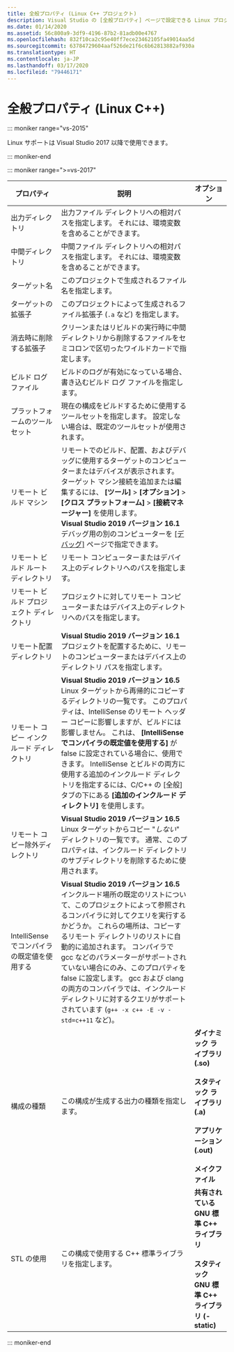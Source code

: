 ```yaml
---
title: 全般プロパティ (Linux C++ プロジェクト)
description: Visual Studio の [全般プロパティ] ページで設定できる Linux プロジェクト プロパティについて説明します。
ms.date: 01/14/2020
ms.assetid: 56c800a9-3df9-4196-87b2-81adb00e4767
ms.openlocfilehash: 832f10ca2c95e40ff7ece23462105fa49014aa5d
ms.sourcegitcommit: 63784729604aaf526de21f6c6b62813882af930a
ms.translationtype: HT
ms.contentlocale: ja-JP
ms.lasthandoff: 03/17/2020
ms.locfileid: "79446171"
---
```

# <a name="general-properties-linux-c"></a>全般プロパティ (Linux C++)

::: moniker range="vs-2015"

Linux サポートは Visual Studio 2017 以降で使用できます。

::: moniker-end

::: moniker range=">=vs-2017"

| プロパティ | 説明 | オプション |
|--|--|--|
| 出力ディレクトリ | 出力ファイル ディレクトリへの相対パスを指定します。 それには、環境変数を含めることができます。 |
| 中間ディレクトリ | 中間ファイル ディレクトリへの相対パスを指定します。 それには、環境変数を含めることができます。 |
| ターゲット名 | このプロジェクトで生成されるファイル名を指定します。 |
| ターゲットの拡張子 | このプロジェクトによって生成されるファイル拡張子 (`.a` など) を指定します。 |
| 消去時に削除する拡張子 | クリーンまたはリビルドの実行時に中間ディレクトリから削除するファイルをセミコロンで区切ったワイルドカードで指定します。 |
| ビルド ログ ファイル | ビルドのログが有効になっている場合、書き込むビルド ログ ファイルを指定します。 |
| プラットフォームのツールセット | 現在の構成をビルドするために使用するツールセットを指定します。 設定しない場合は、既定のツールセットが使用されます。 |
| リモート ビルド マシン | リモートでのビルド、配置、およびデバッグに使用するターゲットのコンピューターまたはデバイスが表示されます。 ターゲット マシン接続を追加または編集するには、 **[ツール]**  >  **[オプション]**  >  **[クロス プラットフォーム]**  >  **[接続マネージャー]** を使用します。<br /> **Visual Studio 2019 バージョン 16.1** デバッグ用の別のコンピューターを [[デバッグ]](debugging-linux.md) ページで指定できます。 |
| リモート ビルド ルート ディレクトリ | リモート コンピューターまたはデバイス上のディレクトリへのパスを指定します。 |
| リモート ビルド プロジェクト ディレクトリ | プロジェクトに対してリモート コンピューターまたはデバイス上のディレクトリへのパスを指定します。 |
| リモート配置ディレクトリ | **Visual Studio 2019 バージョン 16.1** プロジェクトを配置するために、リモートのコンピューターまたはデバイス上のディレクトリ パスを指定します。 |
| リモート コピー インクルード ディレクトリ | **Visual Studio 2019 バージョン 16.5** Linux ターゲットから再帰的にコピーするディレクトリの一覧です。 このプロパティは、IntelliSense のリモート ヘッダー コピーに影響しますが、ビルドには影響しません。 これは、 **[IntelliSense でコンパイラの既定値を使用する]** が false に設定されている場合に、使用できます。 IntelliSense とビルドの両方に使用する追加のインクルード ディレクトリを指定するには、C/C++ の [全般] タブの下にある **[追加のインクルード ディレクトリ]** を使用します。 |
| リモート コピー除外ディレクトリ | **Visual Studio 2019 バージョン 16.5** Linux ターゲットからコピー "*しない*" ディレクトリの一覧です。 通常、このプロパティは、インクルード ディレクトリのサブディレクトリを削除するために使用されます。 |
| IntelliSense でコンパイラの既定値を使用する | **Visual Studio 2019 バージョン 16.5** インクルード場所の既定のリストについて、このプロジェクトによって参照されるコンパイラに対してクエリを実行するかどうか。 これらの場所は、コピーするリモート ディレクトリのリストに自動的に追加されます。 コンパイラで gcc などのパラメーターがサポートされていない場合にのみ、このプロパティを false に設定します。 gcc および clang の両方のコンパイラでは、インクルード ディレクトリに対するクエリがサポートされています (`g++ -x c++ -E -v -std=c++11` など)。 |
| 構成の種類 | この構成が生成する出力の種類を指定します。 | **ダイナミック ライブラリ (.so)**<br/><br/>**スタティック ライブラリ (.a)**<br/><br/>**アプリケーション (.out)**<br/><br/>**メイクファイル** |
| STL の使用 | この構成で使用する C++ 標準ライブラリを指定します。 | **共有されている GNU 標準 C++ ライブラリ**<br/><br/>**スタティック GNU 標準 C++ ライブラリ (-static)** |

::: moniker-end
